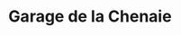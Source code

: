 ---
title: "Garage de la Chenaie"
url: /draveil/garage-de-la-chenaie/
shop: réparation de voitures
---